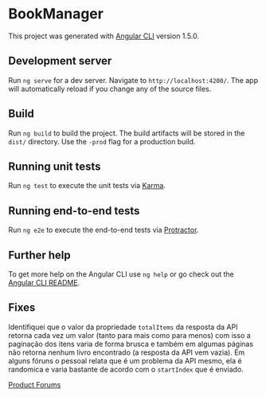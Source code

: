 # BookManager

This project was generated with [Angular CLI](https://github.com/angular/angular-cli) version 1.5.0.

## Development server

Run `ng serve` for a dev server. Navigate to `http://localhost:4200/`. The app will automatically reload if you change any of the source files.

## Build

Run `ng build` to build the project. The build artifacts will be stored in the `dist/` directory. Use the `-prod` flag for a production build.

## Running unit tests

Run `ng test` to execute the unit tests via [Karma](https://karma-runner.github.io).

## Running end-to-end tests

Run `ng e2e` to execute the end-to-end tests via [Protractor](http://www.protractortest.org/).

## Further help

To get more help on the Angular CLI use `ng help` or go check out the [Angular CLI README](https://github.com/angular/angular-cli/blob/master/README.md).

## Fixes
Identifiquei que o valor da propriedade `totalItems` da resposta da API retorna cada vez um valor (tanto para mais como para menos) com isso a paginação dos itens varia de forma brusca e também em algumas páginas não retorna nenhum livro encontrado (a resposta da API vem vazia). Em alguns fóruns o pessoal relata que é um problema da API mesmo, ela é randomica e varia bastante de acordo com o `startIndex` que é enviado.

[Product Forums](https://productforums.google.com/forum/#!topicsearchin/books-api/pagination)
